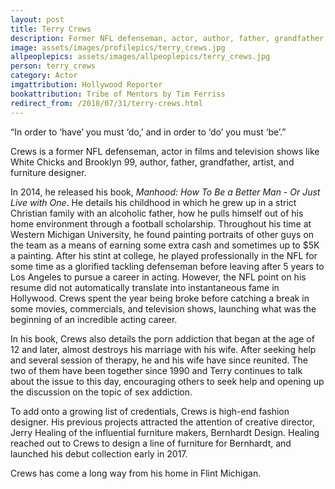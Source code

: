 ```yaml
---
layout: post
title: Terry Crews
description: Former NFL defenseman, actor, author, father, grandfather, artist, and furniture designer
image: assets/images/profilepics/terry_crews.jpg
allpeoplepics: assets/images/allpeoplepics/terry_crews.jpg
person: terry_crews
category: Actor
imgattribution: Hollywood Reporter
bookattribution: Tribe of Mentors by Tim Ferriss
redirect_from: /2018/07/31/terry-crews.html
---
```


“In order to ‘have’ you must ‘do,’ and in order to ‘do’ you must ‘be’.”

Crews is a former NFL defenseman, actor in films and television shows like White Chicks and Brooklyn 99, author, father, grandfather, artist, and furniture designer. 

In 2014, he released his book, <i>Manhood: How To Be a Better Man - Or Just Live with One</i>. He details his childhood in which he grew up in a strict Christian family with an alcoholic father, how he pulls himself out of his home environment through a football scholarship. Throughout his time at Western Michigan University, he found painting portraits of other guys on the team as a means of earning some extra cash and sometimes up to $5K a painting. After his stint at college, he played professionally in the NFL for some time as a glorified tackling defenseman before leaving after 5 years to Los Angeles to pursue a career in acting. However, the NFL point on his resume did not automatically translate into instantaneous fame in Hollywood. Crews spent the year being broke before catching a break in some movies, commercials, and television shows, launching what was the beginning of an incredible acting career. 

In his book, Crews also details the porn addiction that began at the age of 12 and later, almost destroys his marriage with his wife. After seeking help and several session of therapy, he and his wife have since reunited. The two of them have been together since 1990 and Terry continues to talk about the issue to this day, encouraging others to seek help and opening up the discussion on the topic of sex addiction. 

To add onto a growing list of credentials, Crews is high-end fashion designer. His previous projects attracted the attention of creative director, Jerry Healing of the influential furniture makers, Bernhardt Design. Healing reached out to Crews to design a line of furniture for Bernhardt, and launched his debut collection early in 2017.

Crews has come a long way from his home in Flint Michigan. 



